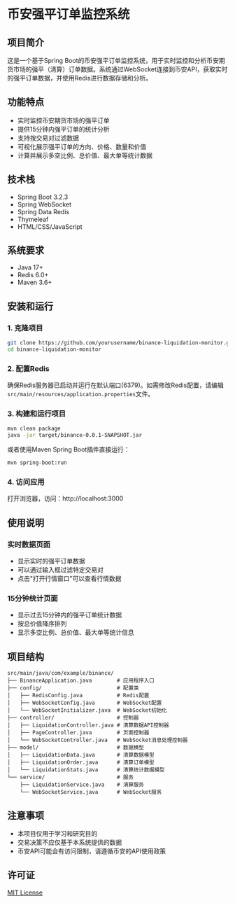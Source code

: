# 币安强平订单监控系统

## 项目简介

这是一个基于Spring Boot的币安强平订单监控系统，用于实时监控和分析币安期货市场的强平（清算）订单数据。系统通过WebSocket连接到币安API，获取实时的强平订单数据，并使用Redis进行数据存储和分析。

## 功能特点

- 实时监控币安期货市场的强平订单
- 提供15分钟内强平订单的统计分析
- 支持按交易对过滤数据
- 可视化展示强平订单的方向、价格、数量和价值
- 计算并展示多空比例、总价值、最大单等统计数据

## 技术栈

- Spring Boot 3.2.3
- Spring WebSocket
- Spring Data Redis
- Thymeleaf
- HTML/CSS/JavaScript

## 系统要求

- Java 17+
- Redis 6.0+
- Maven 3.6+

## 安装和运行

### 1. 克隆项目

```bash
git clone https://github.com/yourusername/binance-liquidation-monitor.git
cd binance-liquidation-monitor
```

### 2. 配置Redis

确保Redis服务器已启动并运行在默认端口(6379)。如需修改Redis配置，请编辑`src/main/resources/application.properties`文件。

### 3. 构建和运行项目

```bash
mvn clean package
java -jar target/binance-0.0.1-SNAPSHOT.jar
```

或者使用Maven Spring Boot插件直接运行：

```bash
mvn spring-boot:run
```

### 4. 访问应用

打开浏览器，访问：http://localhost:3000

## 使用说明

### 实时数据页面

- 显示实时的强平订单数据
- 可以通过输入框过滤特定交易对
- 点击"打开行情窗口"可以查看行情数据

### 15分钟统计页面

- 显示过去15分钟内的强平订单统计数据
- 按总价值降序排列
- 显示多空比例、总价值、最大单等统计信息

## 项目结构

```
src/main/java/com/example/binance/
├── BinanceApplication.java        # 应用程序入口
├── config/                        # 配置类
│   ├── RedisConfig.java           # Redis配置
│   ├── WebSocketConfig.java       # WebSocket配置
│   └── WebSocketInitializer.java  # WebSocket初始化
├── controller/                    # 控制器
│   ├── LiquidationController.java # 清算数据API控制器
│   ├── PageController.java        # 页面控制器
│   └── WebSocketController.java   # WebSocket消息处理控制器
├── model/                         # 数据模型
│   ├── LiquidationData.java       # 清算数据模型
│   ├── LiquidationOrder.java      # 清算订单模型
│   └── LiquidationStats.java      # 清算统计数据模型
└── service/                       # 服务
    ├── LiquidationService.java    # 清算服务
    └── WebSocketService.java      # WebSocket服务
```

## 注意事项

- 本项目仅用于学习和研究目的
- 交易决策不应仅基于本系统提供的数据
- 币安API可能会有访问限制，请遵循币安的API使用政策

## 许可证

[MIT License](LICENSE)

